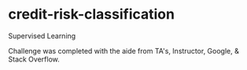 # credit-risk-classification
Supervised Learning 

Challenge was completed with the aide from TA's, Instructor, Google, & Stack Overflow.
